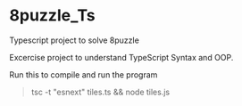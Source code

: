 # 8puzzle_Ts
Typescript project to solve 8puzzle

Excercise project to understand TypeScript Syntax and OOP.

Run this to compile and run the program

> tsc -t "esnext" tiles.ts && node tiles.js

